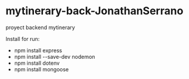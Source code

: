 # mytinerary-back-JonathanSerrano
proyect backend mytinerary

Install for run:

- npm install express
- npm install --save-dev nodemon  
- npm install dotenv   
- npm install mongoose  